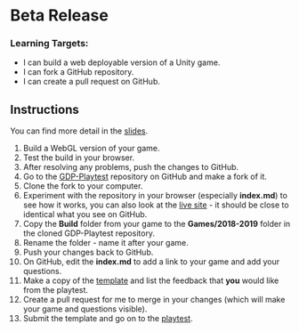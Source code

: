 ---
---

[//]: # (<p><iframe src="https://douglasurner.github.io/GDP2/units/super-showcase/SSC.5-beta-release/" width="100%" height="666px"></iframe></p>)

# Beta Release

[slides]: <https://docs.google.com/presentation/d/1VyPAxRbLP90H9IzFjSeHNPmrEqqRmdrdk_j4Y7v7chc/edit?usp=sharing>
[template]: <https://docs.google.com/document/d/16W-PT8t8KqZC8IV52OgroBG3W65gts5mQ9yKROutdD0/edit?usp=sharing>

### Learning Targets:

* I can build a web deployable version of a Unity game.
* I can fork a GitHub repository.
* I can create a pull request on GitHub.

## Instructions

You can find more detail in the [slides][].

1. Build a WebGL version of your game.
1. Test the build in your browser.
1. After resolving any problems, push the changes to GitHub.
1. Go to the [GDP-Playtest][gdp-playtest] repository on GitHub and make a fork of it.
1. Clone the fork to your computer.
1. Experiment with the repository in your browser (especially **index.md**) to see how it works, you can also look at the [live site](https://douglasurner.github.io/GDP-Playtest/) - it should be close to identical what you see on GitHub.
1. Copy the **Build** folder from your game to the **Games/2018-2019** folder in the cloned GDP-Playtest repository.
1. Rename the folder - name it after your game.
1. Push your changes back to GitHub.
1. On GitHub, edit the **index.md** to add a link to your game and add your questions.
1. Make a copy of the [template][] and list the feedback that **you** would like from the playtest.
1. Create a pull request for me to merge in your changes (which will make your game and questions visible).
1. Submit the template and go on to the [playtest][].

[gdp-playtest]: <https://github.com/DouglasUrner/GDP-Playtest>
[playtest]: <>
